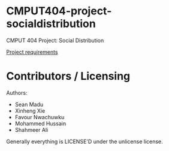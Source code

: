 CMPUT404-project-socialdistribution
===================================

CMPUT 404 Project: Social Distribution

[Project requirements](https://github.com/uofa-cmput404/project-socialdistribution/blob/master/project.org) 

Contributors / Licensing
========================

Authors:
    
* Sean Madu
* Xinheng Xie
* Favour Nwachuwku
* Mohammed Hussain
* Shahmeer Ali

Generally everything is LICENSE'D under the unlicense license.
